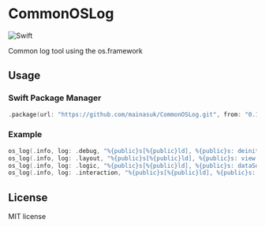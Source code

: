 # CommonOSLog
![Swift](https://github.com/MainasuK/CommonOSLog/workflows/Swift/badge.svg)

Common log tool using the os.framework

## Usage

### Swift Package Manager

```swift
.package(url: "https://github.com/mainasuk/CommonOSLog.git", from: "0.1.0"),
```

### Example 
```swift
os_log(.info, log: .debug, "%{public}s[%{public}ld], %{public}s: deinit", ((#file as NSString).lastPathComponent), #line, #function)
os_log(.info, log: .layout, "%{public}s[%{public}ld], %{public}s: view size: %s", ((#file as NSString).lastPathComponent), #line, #function, view.size.debugDescription)
os_log(.info, log: .logic, "%{public}s[%{public}ld], %{public}s: dataSource updated", ((#file as NSString).lastPathComponent), #line, #function)
os_log(.info, log: .interaction, "%{public}s[%{public}ld], %{public}s: user input: %s", ((#file as NSString).lastPathComponent), #line, #function, textField.text.debugDescription)
```

## License
MIT license